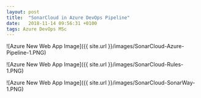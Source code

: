 ```yaml
---
layout: post
title:  "SonarCloud in Azure DevOps Pipeline"
date:   2018-11-14 09:56:31 +0100
tags: Azure DevOps MSc
---
```


![Azure New Web App Image]({{ site.url }}/images/SonarCloud-Azure-Pipeline-1.PNG)

![Azure New Web App Image]({{ site.url }}/images/SonarCloud-Rules-1.PNG)

![Azure New Web App Image]({{ site.url }}/images/SonarCloud-SonarWay-1.PNG)
